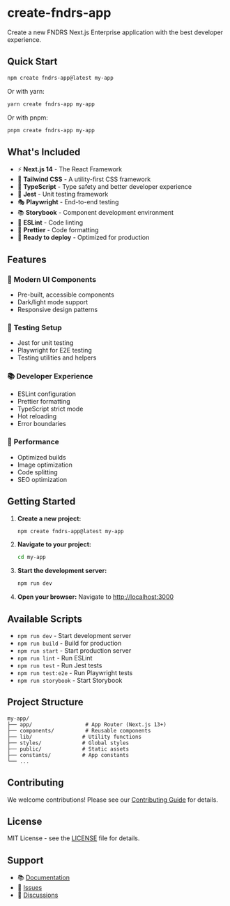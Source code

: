 # create-fndrs-app

Create a new FNDRS Next.js Enterprise application with the best developer experience.

## Quick Start

```bash
npm create fndrs-app@latest my-app
```

Or with yarn:

```bash
yarn create fndrs-app my-app
```

Or with pnpm:

```bash
pnpm create fndrs-app my-app
```

## What's Included

- ⚡ **Next.js 14** - The React Framework
- 🎨 **Tailwind CSS** - A utility-first CSS framework
- 📝 **TypeScript** - Type safety and better developer experience
- 🧪 **Jest** - Unit testing framework
- 🎭 **Playwright** - End-to-end testing
- 📚 **Storybook** - Component development environment
- 🎯 **ESLint** - Code linting
- 💅 **Prettier** - Code formatting
- 🚀 **Ready to deploy** - Optimized for production

## Features

### 🎨 **Modern UI Components**

- Pre-built, accessible components
- Dark/light mode support
- Responsive design patterns

### 🧪 **Testing Setup**

- Jest for unit testing
- Playwright for E2E testing
- Testing utilities and helpers

### 📚 **Developer Experience**

- ESLint configuration
- Prettier formatting
- TypeScript strict mode
- Hot reloading
- Error boundaries

### 🚀 **Performance**

- Optimized builds
- Image optimization
- Code splitting
- SEO optimization

## Getting Started

1. **Create a new project:**

   ```bash
   npm create fndrs-app@latest my-app
   ```

2. **Navigate to your project:**

   ```bash
   cd my-app
   ```

3. **Start the development server:**

   ```bash
   npm run dev
   ```

4. **Open your browser:**
   Navigate to [http://localhost:3000](http://localhost:3000)

## Available Scripts

- `npm run dev` - Start development server
- `npm run build` - Build for production
- `npm run start` - Start production server
- `npm run lint` - Run ESLint
- `npm run test` - Run Jest tests
- `npm run test:e2e` - Run Playwright tests
- `npm run storybook` - Start Storybook

## Project Structure

```
my-app/
├── app/                 # App Router (Next.js 13+)
├── components/          # Reusable components
├── lib/                # Utility functions
├── styles/             # Global styles
├── public/             # Static assets
├── constants/          # App constants
└── ...
```

## Contributing

We welcome contributions! Please see our [Contributing Guide](https://github.com/mgeovany/fndrs-next-enterprise/blob/main/CONTRIBUTING.md) for details.

## License

MIT License - see the [LICENSE](https://github.com/mgeovany/fndrs-next-enterprise/blob/main/LICENSE) file for details.

## Support

- 📚 [Documentation](https://github.com/mgeovany/fndrs-next-enterprise)
- 🐛 [Issues](https://github.com/mgeovany/fndrs-next-enterprise/issues)
- 💬 [Discussions](https://github.com/mgeovany/fndrs-next-enterprise/discussions)
